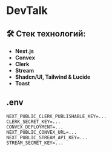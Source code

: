 # DevTalk

## 🛠️ Стек технологий:

- **Next.js**
- **Convex**
- **Clerk**
- **Stream**
- **Shadcn/UI, Tailwind & Lucide**
- **Toast**

## .env
```
NEXT_PUBLIC_CLERK_PUBLISHABLE_KEY=...
CLERK_SECRET_KEY=...
CONVEX_DEPLOYMENT=...
NEXT_PUBLIC_CONVEX_URL=...
NEXT_PUBLIC_STREAM_API_KEY=...
STREAM_SECRET_KEY=...
```

